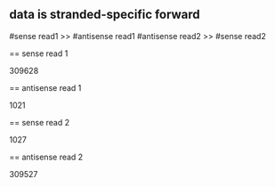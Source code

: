 
## data is stranded-specific forward

#sense read1 >> #antisense read1
#antisense read2 >> #sense read2

== sense read 1

309628

== antisense read 1

1021

== sense read 2

1027

== antisense read 2

309527
